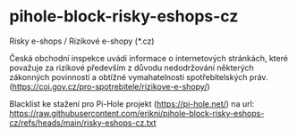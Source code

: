 # pihole-block-risky-eshops-cz
Risky e-shops / Rizikové e-shopy (*.cz)

Česká obchodní inspekce uvádí informace o internetových stránkách, které považuje za rizikové především z důvodu nedodržování některých zákonných povinností a obtížné vymahatelnosti spotřebitelských práv.
(https://coi.gov.cz/pro-spotrebitele/rizikove-e-shopy/)

Blacklist ke stažení pro Pi-Hole projekt (https://pi-hole.net/) na url:
https://raw.githubusercontent.com/erikni/pihole-block-risky-eshops-cz/refs/heads/main/risky-eshops-cz.txt
